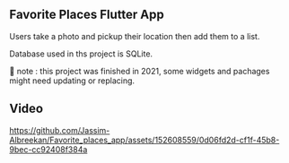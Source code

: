 ## Favorite Places Flutter App

Users take a photo and pickup their location then add them to a list.

Database used in ths project is SQLite.

🔴 note : this project was finished in 2021, some widgets and pachages might need updating or replacing.

## Video 

https://github.com/Jassim-Albreekan/Favorite_places_app/assets/152608559/0d06fd2d-cf1f-45b8-9bec-cc92408f384a





